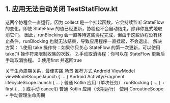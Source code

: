 ## 1. 应用无法自动关闭 TestStatFlow.kt
这两个协程会一直运行，因为 collect 是一个挂起函数，它会持续监听 StateFlow 的变化。即使 StateFlow 的值已经更新，协程也不会自动结束，除非你显式地取消它们。
因此，runBlocking 会一直等待这些协程完成，但由于这些协程没有终止条件，runBlocking 也就无法结束，导致应用程序一直挂起，不会退出。
解决方案：
     1.使用 take 操作符：如果你只关心 StateFlow 的第一次更新，可以使用 take(1) 操作符来限制收集的次数。
     2.手动取消协程：你可以在 StateFlow 更新后手动取消协程。
     3.使用first 并返回true


关于生命周期关系，最佳实践
场景	                         推荐方式
Android ViewModel             viewModelScope.launch { ... }
Android Activity/Fragment     lifecycleScope.launch { ... }
普通 Kotlin 应用（单次任务）    runBlocking { ... } + first { ... } 或手动 cancel()
普通 Kotlin 应用（长期运行）    使用 CoroutineScope + 手动管理生命周期
